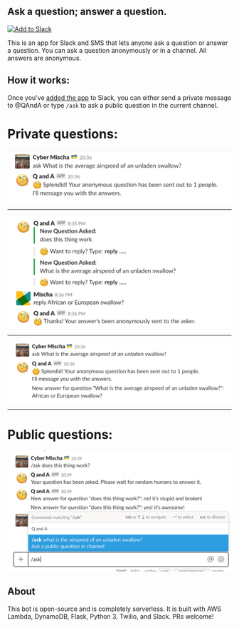 ## Ask a question; answer a question.

<a href="https://slack.com/oauth/authorize?client_id=303250292951.354646358592&scope=commands,identity.team,channels:history,chat:write,im:write,reactions:write,im:history"><img alt="Add to Slack" height="40" width="139" src="https://platform.slack-edge.com/img/add_to_slack.png" srcset="https://platform.slack-edge.com/img/add_to_slack.png 1x, https://platform.slack-edge.com/img/add_to_slack@2x.png 2x" /></a>

This is an app for Slack and SMS that lets anyone ask a question or answer a question.
You can ask a question anonymously or in a channel.
All answers are anonymous.

## How it works:
Once you've [added the app](https://slack.com/oauth/authorize?client_id=303250292951.354646358592&scope=commands,identity.team,channels:history,chat:write,im:write,reactions:write,im:history) to Slack, you can either send a private message to @QAndA or type `/ask` to ask a public question in the current channel.


# Private questions:
![ask1](screenshots/a1.png)

---

![answer](screenshots/r1.png)

---

![ask2](screenshots/a2.png)

---


# Public questions:
![in-channel](screenshots/c1.png)


## About
This bot is open-source and is completely serverless.
It is built with AWS Lambda, DynamoDB, Flask, Python 3, Twilio, and Slack. PRs welcome!
